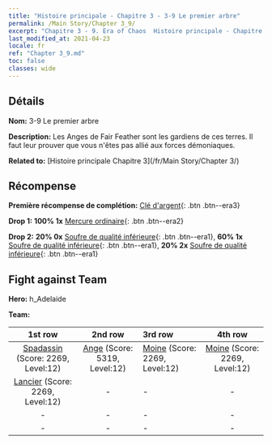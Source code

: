```yaml
---
title: "Histoire principale - Chapitre 3 - 3-9 Le premier arbre"
permalink: /Main Story/Chapter 3_9/
excerpt: "Chapitre 3 - 9. Era of Chaos  Histoire principale - Chapitre 3_9. 3-9 Le premier arbre"
last_modified_at: 2021-04-23
locale: fr
ref: "Chapter 3_9.md"
toc: false
classes: wide
---
```


## Détails

 **Nom:** 3-9 Le premier arbre

 **Description:** Les Anges de Fair Feather sont les gardiens de ces terres. Il faut leur prouver que vous n'êtes pas allié aux forces démoniaques.

 **Related to:** [Histoire principale Chapitre 3](/fr/Main Story/Chapter 3/)

## Récompense

 **Première récompense de complétion:** [Clé d'argent](/ItemsFR/con_693/){: .btn .btn--era3}

 **Drop 1:** **100% 1x** [Mercure ordinaire](/ItemsFR/mat_8/){: .btn .btn--era2}

 **Drop 2:** **20% 0x** [Soufre de qualité inférieure](/ItemsFR/mat_3/){: .btn .btn--era1}, **60% 1x** [Soufre de qualité inférieure](/ItemsFR/mat_3/){: .btn .btn--era1}, **20% 2x** [Soufre de qualité inférieure](/ItemsFR/mat_3/){: .btn .btn--era1}


## Fight against Team
 **Hero:** h_Adelaide

 **Team:**


  | 1st row | 2nd row | 3rd row | 4th row |
  |:----:|:----:|:----|:----:|
  | [Spadassin](/fr/units/Swordsman/) (Score: 2269, Level:12)  | [Ange](/fr/units/Angel/) (Score: 5319, Level:12)  | [Moine](/fr/units/Monk/) (Score: 2269, Level:12)  | [Moine](/fr/units/Monk/) (Score: 2269, Level:12)  |
  | [Lancier](/fr/units/Pikeman/) (Score: 2269, Level:12)  | - | - | - |
  | - | - | - | - |
  | - | - | - | - |


